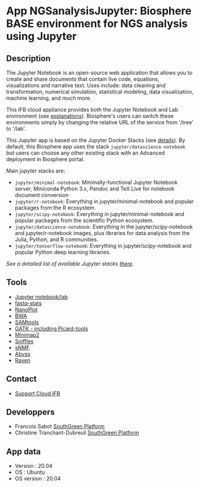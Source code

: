 # App NGSanalysisJupyter: Biosphere BASE environment for NGS analysis using Jupyter

## Description

The Jupyter Notebook is an open-source web application that allows you to create and share documents that contain live code, equations, visualizations and narrative text. Uses include: data cleaning and transformation, numerical simulation, statistical modeling, data visualization, machine learning, and much more.

 This IFB cloud appliance provides both the Jupyter Notebook and Lab environment (see [explanations](https://jupyter.org/index.html)). Biosphere's users can switch these environments simply by changing the relative URL of the service from '/tree' to '/lab'.

This Jupyter app is based on the Jupyter Docker Stacks (see [details](https://jupyter-docker-stacks.readthedocs.io)). By default, this Biosphere app uses the stack `jupyter/datascience-notebook` but users can choose any other existing stack with an Advanced deployment in Biosphere portal.

Main jupyter stacks are:
- `jupyter/minimal-notebook`: Minimally-functional Jupyter Notebook server, Miniconda Python 3.x, Pandoc and TeX Live for notebook document conversion
- `jupyter/r-notebook`: Everything in jupyter/minimal-notebook and popular packages from the R ecosystem.
- `jupyter/scipy-notebook`: Everything in jupyter/minimal-notebook and popular packages from the scientific Python ecosystem.
- `jupyter/datascience-notebook`: Everything in the jupyter/scipy-notebook and jupyter/r-notebook images, plus libraries for data analysis from the Julia, Python, and R communities.
- `jupyter/tensorflow-notebook`: Everything in jupyter/scipy-notebook and popular Python deep learning libraries.

*See a detailed list of available Jupyter stacks [there](https://jupyter-docker-stacks.readthedocs.io/en/latest/using/selecting.html).*

## Tools

* [Jupyter notebook/lab](https://jupyter.org)
* [fastq-stats](https://expressionanalysis.github.io/ea-utils/)
* [NanoPlot](https://github.com/wdecoster/NanoPlot)
* [BWA](https://github.com/lh3/bwa)
* [SAMtools](http://www.htslib.org/)
* [GATK - including Picard-tools](https://gatk.broadinstitute.org/hc/en-us)
* [Minimap2](https://github.com/lh3/minimap2)
* [Sniffles](https://github.com/fritzsedlazeck/Sniffles)
* [sNMF](http://membres-timc.imag.fr/Olivier.Francois/snmf/index.htm)
* [Abyss](https://github.com/bcgsc/abyss)
* [Raven](https://github.com/lbcb-sci/raven)

## Contact

* [Support Cloud IFB](mailto:biosphere-support@genouest.org) 

## Developpers

* Francois Sabot [SouthGreen Platform](https://southgreen.fr)
* Christine Tranchant-Dubreuil [SouthGreen Platform](https://southgreen.fr)

## App data

* Version : 20.04
* OS : Ubuntu
* OS version : 20.04
